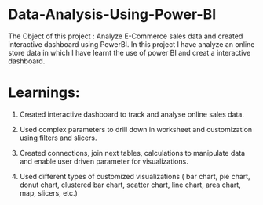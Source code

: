 # Data-Analysis-Using-Power-BI
The Object of this project : Analyze E-Commerce sales data and created interactive dashboard using PowerBI.    In this project I have analyze an online store data in which I have learnt the use of power BI and creat a interactive dashboard.   
# Learnings:
1. Created interactive dashboard to track and analyse online sales data.

2. Used complex parameters to drill down in worksheet and customization using filters and slicers.

3. Created connections, join next tables, calculations to manipulate data and enable user driven parameter for visualizations.

4. Used different types of customized visualizations ( bar chart, pie chart, donut chart, clustered bar chart, scatter chart, line chart, area chart, map, slicers, etc.)
